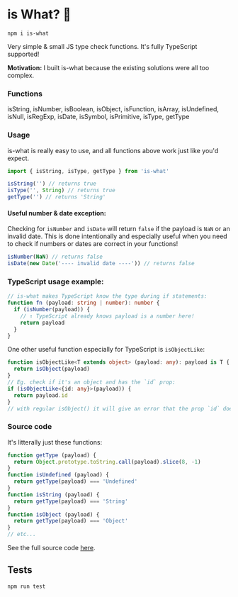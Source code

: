# is What? 🙉

```
npm i is-what
```

Very simple &amp; small JS type check functions. It's fully TypeScript supported!

**Motivation:** I built is-what because the existing solutions were all too complex.

### Functions

isString, isNumber, isBoolean, isObject, isFunction, isArray, isUndefined, isNull, isRegExp, isDate, isSymbol, isPrimitive, isType, getType

### Usage

is-what is really easy to use, and all functions above work just like you'd expect.

```js
import { isString, isType, getType } from 'is-what'

isString('') // returns true
isType('', String) // returns true
getType('') // returns 'String'
```

#### Useful number & date exception:

Checking for `isNumber` and `isDate` will return `false` if the payload is `NaN` or an invalid date. This is done intentionally and especially useful when you need to check if numbers or dates are correct in your functions!

```js
isNumber(NaN) // returns false
isDate(new Date('---- invalid date ----')) // returns false
```

### TypeScript usage example:

```TypeScript
// is-what makes TypeScript know the type during if statements:
function fn (payload: string | number): number {
  if (isNumber(payload)) {
    // ↑ TypeScript already knows payload is a number here!
    return payload
  }
}
```

One other useful function especially for TypeScript is `isObjectLike`:

```TypeScript
function isObjectLike<T extends object> (payload: any): payload is T {
  return isObject(payload)
}
// Eg. check if it's an object and has the `id` prop:
if (isObjectLike<{id: any}>(payload)) {
  return payload.id
}
// with regular isObject() it will give an error that the prop `id` does not exist on the object.
```

### Source code

It's litterally just these functions:

```js
function getType (payload) {
  return Object.prototype.toString.call(payload).slice(8, -1)
}
function isUndefined (payload) {
  return getType(payload) === 'Undefined'
}
function isString (payload) {
  return getType(payload) === 'String'
}
function isObject (payload) {
  return getType(payload) === 'Object'
}
// etc...
```

See the full source code [here](https://github.com/mesqueeb/is-what/blob/master/src/index.ts).

## Tests

```
npm run test
```
